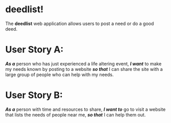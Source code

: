 # deedlist!

The **deedlist** web application allows users to post a need or do a good deed.

# User Story A:  
***As a*** person who has just experienced a life altering event, ***I want*** to make my needs known by posting to a website ***so that*** I can share the site with a large group of people who can help with my needs.

# User Story B: 
***As a*** person with time and resources to share, ***I want to*** go to visit a website that lists the needs of people near me, ***so that*** I can help them out.

